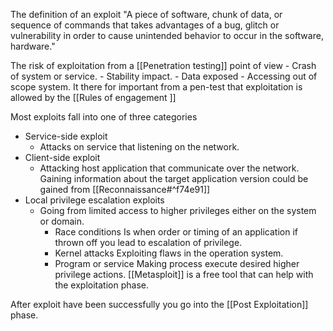  The definition of an exploit "A piece of software, chunk of data, or sequence of commands that takes advantages of a bug, glitch or vulnerability in order to cause unintended behavior to occur in the software, hardware."
 
 The risk of exploitation from a [[Penetration testing]] point of view
 	- Crash of system or service. 
	- Stability impact.
	- Data exposed
	- Accessing out of scope system.
It there for important from a pen-test that exploitation is allowed by the [[Rules of engagement ]]

Most exploits fall into one of three categories
 - Service-side exploit
	 - Attacks on service that listening on the network.
 - Client-side exploit
	 - Attacking host application that communicate over the network.
	 Gaining information about the target application version could be gained from [[Reconnaissance#^f74e91]]
 - Local privilege escalation exploits 
	 - Going from limited access to higher privileges either on the system or domain. 
		- Race conditions
			 Is when order or timing of an application if thrown off you lead to escalation of privilege. 
		- Kernel attacks
			Exploiting flaws in the operation system. 
		- Program or service 
			Making process execute desired higher privilege actions. 
 [[Metasploit]] is a free tool that can help with the exploitation phase. 
 
 After exploit have been successfully you go into the [[Post Exploitation]] phase. 